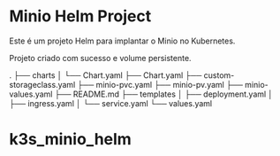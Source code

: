 # Minio Helm Project
Este é um projeto Helm para implantar o Minio no Kubernetes.

Projeto criado com sucesso e volume persistente. 

.
├── charts
│   └── Chart.yaml
├── Chart.yaml
├── custom-storageclass.yaml
├── minio-pvc.yaml
├── minio-pv.yaml
├── minio-values.yaml
├── README.md
├── templates
│   ├── deployment.yaml
│   ├── ingress.yaml
│   └── service.yaml
└── values.yaml

# k3s_minio_helm
